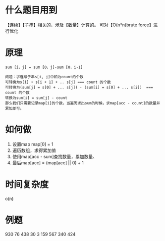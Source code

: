 # 什么题目用到
【连续】【子串】相关的，涉及【数量】计算的。
可对【O(n*n)brute force】进行优化

# 原理

`sum [i，j] = sum [0，j]-sum [0，i-1]`

    问题：求连续子串s[i, j]中和为count的个数
    可转换为s[i] + s[i + 1] + .. s[j] === count 的个数
    可转换为(sum[j] = s[0] + ... s[j]) - (sum[i] = s[0] + ... s[i])  === count 的个数
    转换为sum[i] = sum[j] - count
    那么我们只需要记录map[i]的个数，当遍历求出sum的时候，求map[acc - count]的数量并累加即可。

# 如何做
1. 设置map map[0] = 1
2. 遍历数组，求得累加值
3. 使用map[acc - sum]查找数量，累加数量、
4. 最后map[acc] = (map[acc] || 0) + 1

# 时间复杂度
o(n)

# 例题
930  76 438 30 3 159 567 340 424